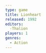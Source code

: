 ```yaml
---
type: game
title: Lionheart
released: 1992
editors: 
  -Thalion
players: 1
genres:
  - Action
---
```

